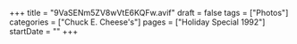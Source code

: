 +++
title = "9VaSENm5ZV8wVtE6KQFw.avif"
draft = false
tags = ["Photos"]
categories = ["Chuck E. Cheese's"]
pages = ["Holiday Special 1992"]
startDate = ""
+++
